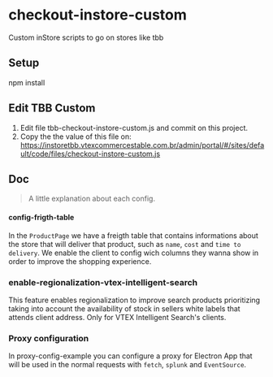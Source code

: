 # checkout-instore-custom

Custom inStore scripts to go on stores like tbb

## Setup

npm install

## Edit TBB Custom

1. Edit file tbb-checkout-instore-custom.js and commit on this project.
2. Copy the the value of this file on: https://instoretbb.vtexcommercestable.com.br/admin/portal/#/sites/default/code/files/checkout-instore-custom.js

## Doc

> A little explanation about each config.

#### config-frigth-table

In the `ProductPage` we have a freigth table that contains informations about the store that will deliver that product, such as `name`, `cost` and `time to delivery`. We enable the client to config wich columns they wanna show in order to improve the shopping experience.

### enable-regionalization-vtex-intelligent-search

This feature enables regionalization to improve search products prioritizing taking into account the availability of stock in sellers white labels that attends client address.
Only for VTEX Intelligent Search's clients.

### Proxy configuration

In proxy-config-example you can configure a proxy for Electron App that will be used in the normal requests with `fetch`, `splunk` and `EventSource`.
